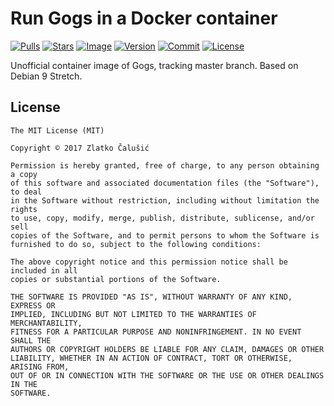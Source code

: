 # Run Gogs in a Docker container

[![Pulls](https://img.shields.io/docker/pulls/zcalusic/gogs.svg)](https://hub.docker.com/r/zcalusic/gogs/)
[![Stars](https://img.shields.io/docker/stars/zcalusic/gogs.svg)](https://hub.docker.com/r/zcalusic/gogs/)
[![Image](https://images.microbadger.com/badges/image/zcalusic/gogs.svg)](https://microbadger.com/images/zcalusic/gogs/)
[![Version](https://images.microbadger.com/badges/version/zcalusic/gogs.svg)](https://microbadger.com/images/zcalusic/gogs/)
[![Commit](https://images.microbadger.com/badges/commit/zcalusic/gogs.svg)](https://microbadger.com/images/zcalusic/gogs/)
[![License](https://images.microbadger.com/badges/license/zcalusic/gogs.svg)](https://microbadger.com/images/zcalusic/gogs/)

Unofficial container image of Gogs, tracking master branch.  Based on Debian 9 Stretch.

## License

```
The MIT License (MIT)

Copyright © 2017 Zlatko Čalušić

Permission is hereby granted, free of charge, to any person obtaining a copy
of this software and associated documentation files (the "Software"), to deal
in the Software without restriction, including without limitation the rights
to use, copy, modify, merge, publish, distribute, sublicense, and/or sell
copies of the Software, and to permit persons to whom the Software is
furnished to do so, subject to the following conditions:

The above copyright notice and this permission notice shall be included in all
copies or substantial portions of the Software.

THE SOFTWARE IS PROVIDED "AS IS", WITHOUT WARRANTY OF ANY KIND, EXPRESS OR
IMPLIED, INCLUDING BUT NOT LIMITED TO THE WARRANTIES OF MERCHANTABILITY,
FITNESS FOR A PARTICULAR PURPOSE AND NONINFRINGEMENT. IN NO EVENT SHALL THE
AUTHORS OR COPYRIGHT HOLDERS BE LIABLE FOR ANY CLAIM, DAMAGES OR OTHER
LIABILITY, WHETHER IN AN ACTION OF CONTRACT, TORT OR OTHERWISE, ARISING FROM,
OUT OF OR IN CONNECTION WITH THE SOFTWARE OR THE USE OR OTHER DEALINGS IN THE
SOFTWARE.
```

